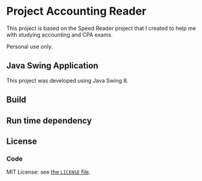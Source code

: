 # Project Accounting Reader
This project is based on the Speed Reader project that I created to help me with studying accounting and CPA exams.

Personal use only.

## Java Swing Application
This project was developed using Java Swing 8.

## Build

## Run time dependency

## License

### Code

MIT License: see [the `LICENSE` file](https://github.com/drkiet/biblereader/blob/master/LICENSE).